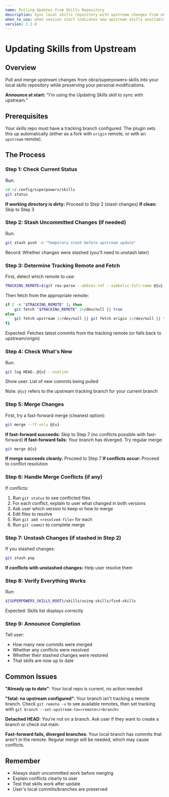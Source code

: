 ```yaml
---
name: Pulling Updates from Skills Repository
description: Sync local skills repository with upstream changes from obra/superpowers-skills
when_to_use: when session start indicates new upstream skills available, or when manually updating to latest versions
version: 1.2.0
---
```


# Updating Skills from Upstream

## Overview

Pull and merge upstream changes from obra/superpowers-skills into your local skills repository while preserving your personal modifications.

**Announce at start:** "I'm using the Updating Skills skill to sync with upstream."

## Prerequisites

Your skills repo must have a tracking branch configured. The plugin sets this up automatically (either as a fork with `origin` remote, or with an `upstream` remote).

## The Process

### Step 1: Check Current Status

Run:

```bash
cd ~/.config/superpowers/skills
git status
```

**If working directory is dirty:** Proceed to Step 2 (stash changes)
**If clean:** Skip to Step 3

### Step 2: Stash Uncommitted Changes (if needed)

Run:

```bash
git stash push -m "Temporary stash before upstream update"
```

Record: Whether changes were stashed (you'll need to unstash later)

### Step 3: Determine Tracking Remote and Fetch

First, detect which remote to use:

```bash
TRACKING_REMOTE=$(git rev-parse --abbrev-ref --symbolic-full-name @{u} 2>/dev/null | cut -d'/' -f1 || echo "")
```

Then fetch from the appropriate remote:

```bash
if [ -n "$TRACKING_REMOTE" ]; then
    git fetch "$TRACKING_REMOTE" 2>/dev/null || true
else
    git fetch upstream 2>/dev/null || git fetch origin 2>/dev/null || true
fi
```

Expected: Fetches latest commits from the tracking remote (or falls back to upstream/origin)

### Step 4: Check What's New

Run:

```bash
git log HEAD..@{u} --oneline
```

Show user: List of new commits being pulled

Note: `@{u}` refers to the upstream tracking branch for your current branch

### Step 5: Merge Changes

First, try a fast-forward merge (cleanest option):

```bash
git merge --ff-only @{u}
```

**If fast-forward succeeds:** Skip to Step 7 (no conflicts possible with fast-forward)
**If fast-forward fails:** Your branch has diverged. Try regular merge:

```bash
git merge @{u}
```

**If merge succeeds cleanly:** Proceed to Step 7
**If conflicts occur:** Proceed to conflict resolution

### Step 6: Handle Merge Conflicts (if any)

If conflicts:

1. Run `git status` to see conflicted files
2. For each conflict, explain to user what changed in both versions
3. Ask user which version to keep or how to merge
4. Edit files to resolve
5. Run `git add <resolved-file>` for each
6. Run `git commit` to complete merge

### Step 7: Unstash Changes (if stashed in Step 2)

If you stashed changes:

```bash
git stash pop
```

**If conflicts with unstashed changes:** Help user resolve them

### Step 8: Verify Everything Works

Run:

```bash
${SUPERPOWERS_SKILLS_ROOT}/skills/using-skills/find-skills
```

Expected: Skills list displays correctly

### Step 9: Announce Completion

Tell user:

- How many new commits were merged
- Whether any conflicts were resolved
- Whether their stashed changes were restored
- That skills are now up to date

## Common Issues

**"Already up to date"**: Your local repo is current, no action needed

**"fatal: no upstream configured"**: Your branch isn't tracking a remote branch. Check `git remote -v` to see available remotes, then set tracking with `git branch --set-upstream-to=<remote>/<branch>`

**Detached HEAD**: You're not on a branch. Ask user if they want to create a branch or check out main.

**Fast-forward fails, diverged branches**: Your local branch has commits that aren't in the remote. Regular merge will be needed, which may cause conflicts.

## Remember

- Always stash uncommitted work before merging
- Explain conflicts clearly to user
- Test that skills work after update
- User's local commits/branches are preserved
